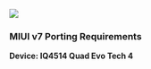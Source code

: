 ![](http://cs3-2.4pda.to/7772662.png)
### MIUI v7 Porting Requirements
**Device: IQ4514 Quad Evo Tech 4**